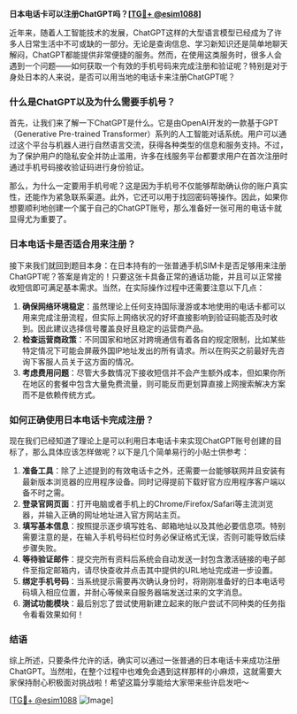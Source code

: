 **日本电话卡可以注册ChatGPT吗？[[TG💪+ @esim1088](https://t.me/s/esim1088)]**

近年来，随着人工智能技术的发展，ChatGPT这样的大型语言模型已经成为了许多人日常生活中不可或缺的一部分。无论是查询信息、学习新知识还是简单地聊天解闷，ChatGPT都能提供非常便捷的服务。然而，在使用这类服务时，很多人会遇到一个问题——如何获取一个有效的手机号码来完成注册和验证呢？特别是对于身处日本的人来说，是否可以用当地的电话卡来注册ChatGPT呢？

### 什么是ChatGPT以及为什么需要手机号？

首先，让我们来了解一下ChatGPT是什么。它是由OpenAI开发的一款基于GPT（Generative Pre-trained Transformer）系列的人工智能对话系统。用户可以通过这个平台与机器人进行自然语言交流，获得各种类型的信息和服务支持。不过，为了保护用户的隐私安全并防止滥用，许多在线服务平台都要求用户在首次注册时通过手机号码接收验证码进行身份验证。

那么，为什么一定要用手机号呢？这是因为手机号不仅能够帮助确认你的账户真实性，还能作为紧急联系渠道。此外，它还可以用于找回密码等操作。因此，如果你想要顺利地创建一个属于自己的ChatGPT账号，那么准备好一张可用的电话卡就显得尤为重要了。

### 日本电话卡是否适合用来注册？

接下来我们就回到题目本身：在日本持有的一张普通手机SIM卡是否足够用来注册ChatGPT呢？答案是肯定的！只要这张卡具备正常的通话功能，并且可以正常接收短信即可满足基本需求。当然，在实际操作过程中还需要注意以下几点：

1. **确保网络环境稳定**：虽然理论上任何支持国际漫游或本地使用的电话卡都可以用来完成注册流程，但实际上网络状况的好坏直接影响到验证码能否及时收到。因此建议选择信号覆盖良好且稳定的运营商产品。
2. **检查运营商政策**：不同国家和地区对跨境通信有着各自的规定限制，比如某些特定情况下可能会屏蔽外国IP地址发出的所有请求。所以在购买之前最好先咨询下客服人员关于这方面的情况。
3. **考虑费用问题**：尽管大多数情况下接收短信并不会产生额外成本，但如果你所在地区的套餐中包含大量免费流量，则可能反而更划算直接上网搜索解决方案而不是依赖传统方式。

### 如何正确使用日本电话卡完成注册？

现在我们已经知道了理论上是可以利用日本电话卡来实现ChatGPT账号创建的目标了，那么具体应该怎样做呢？以下是几个简单易行的小贴士供参考：

1. **准备工具**：除了上述提到的有效电话卡之外，还需要一台能够联网并且安装有最新版本浏览器的应用程序设备。同时记得提前下载好官方应用程序客户端以备不时之需。
2. **登录官网页面**：打开电脑或者手机上的Chrome/Firefox/Safari等主流浏览器，并输入正确的网址地址进入官方网站主页。
3. **填写基本信息**：按照提示逐步填写姓名、邮箱地址以及其他必要信息项。特别需要注意的是，在输入手机号码栏位时务必保证格式无误，否则可能导致后续步骤失败。
4. **等待验证邮件**：提交完所有资料后系统会自动发送一封包含激活链接的电子邮件至指定邮箱内，请尽快查收并点击其中提供的URL地址完成进一步设置。
5. **绑定手机号码**：当系统提示需要再次确认身份时，将刚刚准备好的日本电话号码填入相应位置，并耐心等候来自服务器端发送过来的文字消息。
6. **测试功能模块**：最后别忘了尝试使用新建立起来的账户尝试不同种类的任务指令看看效果如何！

### 结语

综上所述，只要条件允许的话，确实可以通过一张普通的日本电话卡来成功注册ChatGPT。当然啦，在整个过程中也难免会遇到这样那样的小麻烦，这就需要大家保持耐心积极面对挑战啦！希望这篇分享能给大家带来些许启发吧～

[[TG💪+ @esim1088](https://t.me/s/esim1088) ![Image](https://i.postimg.cc/4NQfJmqS/Snipaste-2025-05-13-00-14-12.png)]